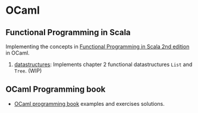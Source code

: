 # OCaml

## Functional Programming in Scala

Implementing the concepts in [Functional Programming in Scala 2nd edition](https://www.manning.com/books/functional-programming-in-scala-second-edition)
in OCaml.

1. [datastructures](https://github.com/omar-s-ta/functional/tree/main/ocaml/datastructures):
   Implements chapter 2 functional datastructures `List` and `Tree`. (WIP)

## OCaml Programming book

- [OCaml programming book](https://github.com/omar-s-ta/functional/tree/main/ocaml)
  examples and exercises solutions.
